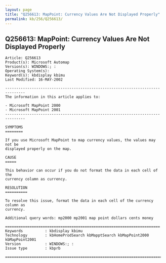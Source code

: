 ```yaml
---
layout: page
title: "Q256613: MapPoint: Currency Values Are Not Displayed Properly"
permalink: kb/256/Q256613/
---
```


## Q256613: MapPoint: Currency Values Are Not Displayed Properly

	Article: Q256613
	Product(s): Microsoft Automap
	Version(s): WINDOWS:; :
	Operating System(s): 
	Keyword(s): kbdisplay kbimu
	Last Modified: 16-MAY-2002
	
	-------------------------------------------------------------------------------
	The information in this article applies to:
	
	- Microsoft MapPoint 2000 
	- Microsoft MapPoint 2001 
	-------------------------------------------------------------------------------
	
	SYMPTOMS
	========
	
	If you use Microsoft MapPoint to map currency values, the values may not be
	displayed properly on the map.
	
	CAUSE
	=====
	
	This behavior can occur if you do not format the data in each cell of the
	currency column as currency.
	
	RESOLUTION
	==========
	
	To resolve this issue, format the data in each cell of the currency column as
	currency.
	
	Additional query words: mp2000 mp2001 map point dollars cents money
	
	======================================================================
	Keywords          : kbdisplay kbimu 
	Technology        : kbHomeProdSearch kbMapptSearch kbMapPoint2000 kbMapPoint2001
	Version           : WINDOWS:; :
	Issue type        : kbprb
	
	=============================================================================
	
